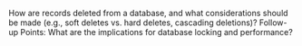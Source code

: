 How are records deleted from a database, and what considerations should be made (e.g., soft deletes vs. hard deletes, cascading deletions)?
Follow-up Points:
What are the implications for database locking and performance?